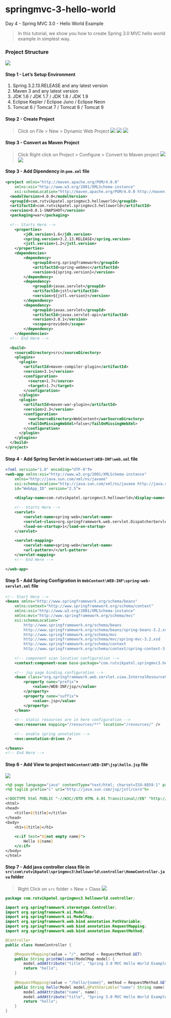 # springmvc-3-hello-world
Day 4 - Spring MVC 3.0 - Hello World Example

> In this tutorial, we show you how to create Spring 3.0 MVC hello world example in simplest way.


### Project Structure
![](extra/projectstructure.JPG)


#### Step 1 - Let’s Setup Environment

1. Spring 3.2.13.RELEASE and any latest version
2. Maven 3 and any latest version
3. JDK 1.6 / JDK 1.7 / JDK 1.8 / JDK 1.9
4. Eclipse Kepler / Eclipse Juno / Eclipse Neon
5. Tomcat 6 / Tomcat 7 / Tomcat 8 / Tomcat 9

#### Step 2 - Create Project
> Click on File > New > Dynamic Web Project
![](extra/step2.1.JPG)
![](extra/step2.2.JPG)
![](extra/step2.3.JPG)

#### Step 3 - Convert as Maven Project
> Click Right click on Project > Configure > Convert to Maven project
![](extra/step3.1.JPG)
![](extra/step3.2.JPG)

#### Step 3 - Add Dipendency in ``pom.xml`` file
```XML
<project xmlns="http://maven.apache.org/POM/4.0.0" 
	xmlns:xsi="http://www.w3.org/2001/XMLSchema-instance" 
	xsi:schemaLocation="http://maven.apache.org/POM/4.0.0 http://maven.apache.org/xsd/maven-4.0.0.xsd">
  <modelVersion>4.0.0</modelVersion>
  <groupId>com.rutvikpatel.springmvc3.helloworld</groupId>
  <artifactId>com.rutvikpatel.springmvc3.helloworld</artifactId>
  <version>0.0.1-SNAPSHOT</version>
  <packaging>war</packaging>
  
  <!-- Starts Here -->
	<properties>
		<jdk.version>1.6</jdk.version>
		<spring.version>3.2.13.RELEASE</spring.version>
		<jstl.version>1.2</jstl.version>
	</properties>
	<dependencies>
		<dependency>
			<groupId>org.springframework</groupId>
			<artifactId>spring-webmvc</artifactId>
			<version>${spring.version}</version>
		</dependency>
		<dependency>
			<groupId>javax.servlet</groupId>
			<artifactId>jstl</artifactId>
			<version>${jstl.version}</version>
		</dependency>
		<dependency>
		    <groupId>javax.servlet</groupId>
		    <artifactId>javax.servlet-api</artifactId>
		    <version>3.0.1</version>
		    <scope>provided</scope>
		</dependency>
	</dependencies>
  <!-- End Here -->
  
  <build>
    <sourceDirectory>src</sourceDirectory>
    <plugins>
      <plugin>
        <artifactId>maven-compiler-plugin</artifactId>
        <version>3.1</version>
        <configuration>
          <source>1.7</source>
          <target>1.7</target>
        </configuration>
      </plugin>
      <plugin>
        <artifactId>maven-war-plugin</artifactId>
        <version>2.3</version>
        <configuration>
          <warSourceDirectory>WebContent</warSourceDirectory>
          <failOnMissingWebXml>false</failOnMissingWebXml>
        </configuration>
      </plugin>
    </plugins>
  </build>
</project>
```


#### Step 4 - Add Spring Servlet in ``WebContent\WEB-INF\web.xml`` file
```XML
<?xml version="1.0" encoding="UTF-8"?>
<web-app xmlns:xsi="http://www.w3.org/2001/XMLSchema-instance" 
	xmlns="http://java.sun.com/xml/ns/javaee" 
	xsi:schemaLocation="http://java.sun.com/xml/ns/javaee http://java.sun.com/xml/ns/javaee/web-app_2_5.xsd" 
	id="WebApp_ID" version="2.5">
	
	<display-name>com.rutvikpatel.springmvc3.helloworld</display-name>
	
	<!-- Starts Here -->
	<servlet>
		<servlet-name>spring-web</servlet-name>
		<servlet-class>org.springframework.web.servlet.DispatcherServlet</servlet-class>
		<load-on-startup>1</load-on-startup>
	</servlet>
	
	<servlet-mapping>
		<servlet-name>spring-web</servlet-name>
		<url-pattern>/</url-pattern>
	</servlet-mapping>
	<!-- End Here -->
	
</web-app>
```


#### Step 5 - Add Spring Configration in ``WebContent\WEB-INF\spring-web-servlet.xml`` file
```XML
<!-- Start Here -->
<beans xmlns="http://www.springframework.org/schema/beans"
	xmlns:context="http://www.springframework.org/schema/context"
	xmlns:xsi="http://www.w3.org/2001/XMLSchema-instance"
	xmlns:mvc="http://www.springframework.org/schema/mvc"
	xsi:schemaLocation="
        http://www.springframework.org/schema/beans     
        http://www.springframework.org/schema/beans/spring-beans-3.2.xsd
        http://www.springframework.org/schema/mvc 
        http://www.springframework.org/schema/mvc/spring-mvc-3.2.xsd
        http://www.springframework.org/schema/context 
        http://www.springframework.org/schema/context/spring-context-3.2.xsd">
    
	<!-- component scan location configuration -->
	<context:component-scan base-package="com.rutvikpatel.springmvc3.helloworld" />
	
	<!-- jsp page binding configuration -->
	<bean class="org.springframework.web.servlet.view.InternalResourceViewResolver">
		<property name="prefix">
			<value>/WEB-INF/jsp/</value>
		</property>
		<property name="suffix">
			<value>.jsp</value>
		</property>
	</bean>
	
	<!-- static resources are in here configuration -->
	<mvc:resources mapping="/resources/**" location="/resources/" />
	
	<!-- enable spring annotation -->
	<mvc:annotation-driven />
	
</beans>
<!-- End Here -->
```

#### Step 6 - Add View to project ``WebContent\WEB-INF\jsp\hello.jsp`` file
![](extra/output.JPG)
```JSP
<%@ page language="java" contentType="text/html; charset=ISO-8859-1" pageEncoding="ISO-8859-1"%>
<%@ taglib prefix="c" uri="http://java.sun.com/jsp/jstl/core"%>

<!DOCTYPE html PUBLIC "-//W3C//DTD HTML 4.01 Transitional//EN" "http://www.w3.org/TR/html4/loose.dtd">
<html>
<head>
	<title>${title}</title>
</head>
<body>
	<h1>${title}</h1>
	
	<c:if test="${not empty name}">
		Hello ${name}
	</c:if>
</body>
</html>
```

#### Step 7 - Add java controller class file in ``src\com\rutvikpatel\springmvc3\helloworld\controller\HomeController.java`` folder
> Right Click on ``src`` folder > New > Class
![](extra/step7.1.JPG)
```JAVA
package com.rutvikpatel.springmvc3.helloworld.controller;

import org.springframework.stereotype.Controller;
import org.springframework.ui.Model;
import org.springframework.ui.ModelMap;
import org.springframework.web.bind.annotation.PathVariable;
import org.springframework.web.bind.annotation.RequestMapping;
import org.springframework.web.bind.annotation.RequestMethod;

@Controller
public class HomeController {

	@RequestMapping(value = "/", method = RequestMethod.GET)
	public String printWelcome(ModelMap model) {
		model.addAttribute("title", "Spring 3.0 MVC Hello World Example");
		return "hello";
	}
	
	@RequestMapping(value = "/hello/{name}", method = RequestMethod.GET)
	public String hello(Model model,@PathVariable("name") String name) {
		model.addAttribute("name", name);
		model.addAttribute("title", "Spring 3.0 MVC Hello World Example");
		return "hello";
	}
}
```
